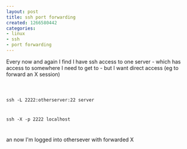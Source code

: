 ```yaml
---
layout: post
title: ssh port forwarding
created: 1266580442
categories:
- linux
- ssh
- port forwarding
---
```

Every now and again I find I have ssh access to one server - which has access to somewhere I need to get to - but I want direct access (eg to forward an X session)


<code>

ssh -L 2222:otherserver:22 server

ssh -X -p 2222 localhost

</code>

an now I'm  logged into othersever with forwarded X 
